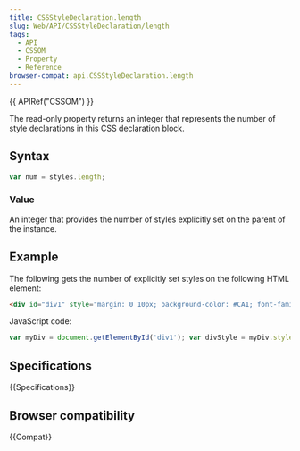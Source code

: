 ```yaml
---
title: CSSStyleDeclaration.length
slug: Web/API/CSSStyleDeclaration/length
tags:
  - API
  - CSSOM
  - Property
  - Reference
browser-compat: api.CSSStyleDeclaration.length
---
```

{{ APIRef("CSSOM") }}

The read-only property returns an integer that represents the
number of style declarations in this CSS declaration block.

## Syntax

```js
var num = styles.length;
```

### Value

An integer that provides the number of styles explicitly set on the parent of
the instance.

## Example

The following gets the number of explicitly set styles on the following HTML element:

```html
<div id="div1" style="margin: 0 10px; background-color: #CA1; font-family: monospace"></div>
```

JavaScript code:

```js
var myDiv = document.getElementById('div1'); var divStyle = myDiv.style; var len = divStyle.length; // 6
```

## Specifications

{{Specifications}}

## Browser compatibility

{{Compat}}
